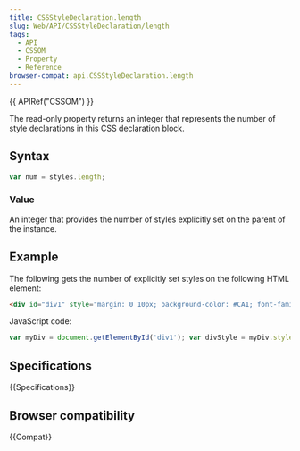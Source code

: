 ```yaml
---
title: CSSStyleDeclaration.length
slug: Web/API/CSSStyleDeclaration/length
tags:
  - API
  - CSSOM
  - Property
  - Reference
browser-compat: api.CSSStyleDeclaration.length
---
```

{{ APIRef("CSSOM") }}

The read-only property returns an integer that represents the
number of style declarations in this CSS declaration block.

## Syntax

```js
var num = styles.length;
```

### Value

An integer that provides the number of styles explicitly set on the parent of
the instance.

## Example

The following gets the number of explicitly set styles on the following HTML element:

```html
<div id="div1" style="margin: 0 10px; background-color: #CA1; font-family: monospace"></div>
```

JavaScript code:

```js
var myDiv = document.getElementById('div1'); var divStyle = myDiv.style; var len = divStyle.length; // 6
```

## Specifications

{{Specifications}}

## Browser compatibility

{{Compat}}
